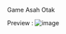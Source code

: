 Game Asah Otak

Preview : 
![image](https://github.com/user-attachments/assets/a0642812-8e0b-461e-b09f-551102f52f91)
